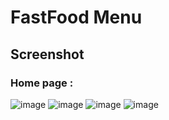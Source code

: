 # FastFood Menu

## Screenshot

### Home page :
![image](https://user-images.githubusercontent.com/74786973/118970607-a0ddf380-b998-11eb-8ddb-ccd75a83a394.png)
![image](https://user-images.githubusercontent.com/74786973/118970694-b3f0c380-b998-11eb-9ccc-a7bf9b1ad60f.png)
![image](https://user-images.githubusercontent.com/74786973/118970723-beab5880-b998-11eb-9b0e-692d0717fb8d.png)
![image](https://user-images.githubusercontent.com/74786973/118970750-c834c080-b998-11eb-9051-9e83e803f907.png)

